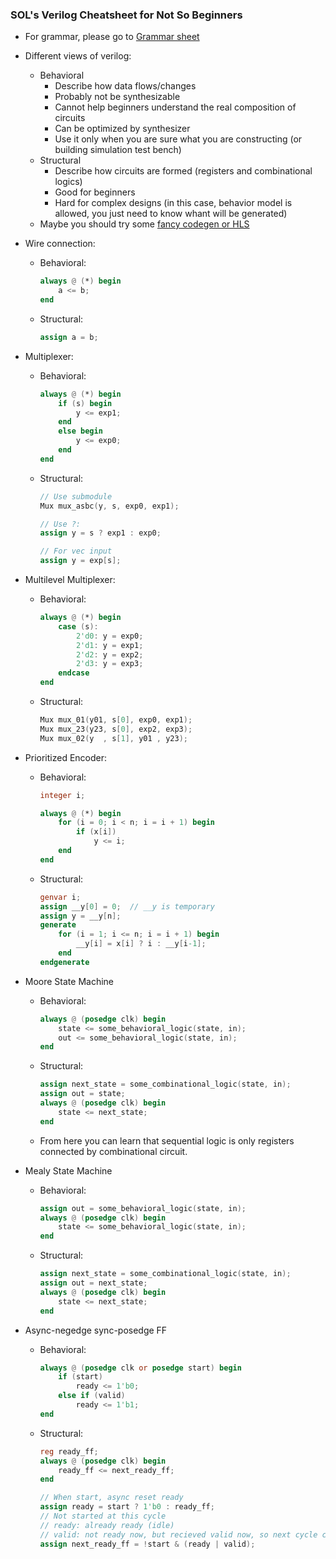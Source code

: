 ### SOL's Verilog Cheatsheet for Not So Beginners

- For grammar, please go to [Grammar sheet](https://marceluda.github.io/rp_dummy/EEOF2018/Verilog_Cheat_Sheet.pdf)  
- Different views of verilog:
  - Behavioral
    - Describe how data flows/changes
    - Probably not be synthesizable
    - Cannot help beginners understand the real composition of circuits
    - Can be optimized by synthesizer
    - Use it only when you are sure what you are constructing (or building simulation test bench)
  - Structural
    - Describe how circuits are formed (registers and combinational logics)
    - Good for beginners
    - Hard for complex designs (in this case, behavior model is allowed, you just need to know whant will be generated)
  - Maybe you should try some [fancy codegen or HLS](https://www.chisel-lang.org/)

- Wire connection:

  - Behavioral:

    ```verilog
    always @ (*) begin
        a <= b;
    end
    ```

  - Structural:

    ```verilog
    assign a = b;
    ```

- Multiplexer:

  - Behavioral:

    ```verilog
    always @ (*) begin
        if (s) begin
            y <= exp1;
        end
        else begin
            y <= exp0;
        end  
    end
    ```

  - Structural:

    ```verilog
    // Use submodule
    Mux mux_asbc(y, s, exp0, exp1);
    
    // Use ?:
    assign y = s ? exp1 : exp0;
    
    // For vec input
    assign y = exp[s];
    ```

- Multilevel Multiplexer:

  - Behavioral:

    ```verilog
    always @ (*) begin
        case (s):
            2'd0: y = exp0;
            2'd1: y = exp1;
            2'd2: y = exp2;
            2'd3: y = exp3;
        endcase
    end
    ```

  - Structural:

    ```verilog
    Mux mux_01(y01, s[0], exp0, exp1);
    Mux mux_23(y23, s[0], exp2, exp3);
    Mux mux_02(y  , s[1], y01 , y23);
    ```

- Prioritized Encoder:

  - Behavioral:

    ```verilog
    integer i;
    
    always @ (*) begin
        for (i = 0; i < n; i = i + 1) begin
            if (x[i])
                y <= i;
        end
    end
    ```

  - Structural:

    ```verilog
    genvar i;
    assign __y[0] = 0;  // __y is temporary
    assign y = __y[n];
    generate
        for (i = 1; i <= n; i = i + 1) begin
            __y[i] = x[i] ? i : __y[i-1];
        end
    endgenerate
    ```

- Moore State Machine

  - Behavioral:

    ```verilog
    always @ (posedge clk) begin
        state <= some_behavioral_logic(state, in);
        out <= some_behavioral_logic(state, in);
    end
    ```

  - Structural:

    ```verilog
    assign next_state = some_combinational_logic(state, in);
    assign out = state;
    always @ (posedge clk) begin
        state <= next_state;
    end
    ```

  - From here you can learn that sequential logic is only registers connected by combinational circuit.

- Mealy State Machine

  - Behavioral:

    ```verilog
    assign out = some_behavioral_logic(state, in);
    always @ (posedge clk) begin
        state <= some_behavioral_logic(state, in);
    end
    ```

  - Structural:

    ```verilog
    assign next_state = some_combinational_logic(state, in);
    assign out = next_state;
    always @ (posedge clk) begin
        state <= next_state;
    end
    ```

- Async-negedge sync-posedge FF

  - Behavioral:

    ```verilog
    always @ (posedge clk or posedge start) begin
        if (start)
            ready <= 1'b0;
        else if (valid)
            ready <= 1'b1;
    end
    ```

  - Structural:

    ```verilog
    reg ready_ff;
    always @ (posedge clk) begin
        ready_ff <= next_ready_ff;
    end
    
    // When start, async reset ready
    assign ready = start ? 1'b0 : ready_ff;
    // Not started at this cycle
    // ready: already ready (idle)
    // valid: not ready now, but recieved valid now, so next cycle can be ready
    assign next_ready_ff = !start & (ready | valid);
    ```

